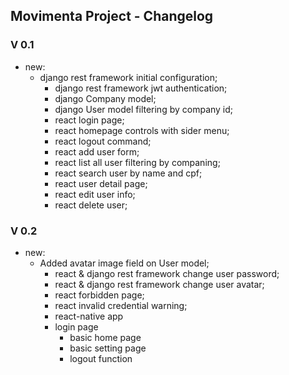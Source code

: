 ## Movimenta Project - Changelog

### V 0.1
  * new:
    -	django rest framework initial configuration;
		-	django rest framework jwt authentication;
		- 	django Company model;
		-	django User model filtering by company id;
		- 	react login page;
		- 	react homepage controls with sider menu;
		- 	react logout command;
		-	react add user form;
		-	react list all user filtering by companing;
		- 	react search user by name and cpf;
		- 	react user detail page;
		- 	react edit user info;
		-	react delete user;
		
### V 0.2
  - new:
    -	Added avatar image field on User model;
		-	react & django rest framework change user password;
		-	react & django rest framework change user avatar;
		- 	react forbidden page;
		- 	react invalid credential warning;
		- 	react-native app
		  -	login page
			-	basic home page
			- 	basic setting page
			-	logout function
